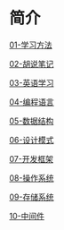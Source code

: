 # 简介

[01-学习方法](./01-学习方法/index.md)

[02-胡说笔记]()

[03-英语学习]()

[04-编程语言](./04-编程语言/index.md)

[05-数据结构](./05-数据结构/index.md)

[06-设计模式](./06-设计模式/index.md)

[07-开发框架](./07-开发框架/index.md)

[08-操作系统](./08-操作系统/index.md)

[09-存储系统](./09-存储系统/index.md)

[10-中间件](./10-中%20%20%20间%20%20%20件/index.md)

